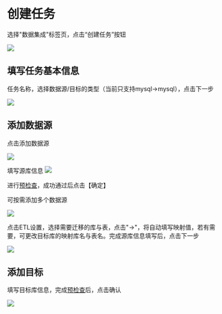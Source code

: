 # 创建任务

选择"数据集成"标签页，点击“创建任务”按钮

![](http://udts-doc.cn-bj.ufileos.com/integration/create001.png)

## 填写任务基本信息

任务名称，选择数据源/目标的类型（当前只支持mysql->mysql），点击下一步

![](http://udts-doc.cn-bj.ufileos.com/integration/create002.png)

## 添加数据源

点击添加数据源

![](http://udts-doc.cn-bj.ufileos.com/integration/create003.png)

填写源库信息
![](http://udts-doc.cn-bj.ufileos.com/integration/create-src.png)

进行[预检查](/udts/init/guide/precheck)，成功通过后点击【确定】

可按需添加多个数据源

![](http://udts-doc.cn-bj.ufileos.com/integration/create005.png)

点击ETL设置，选择需要迁移的库与表，点击"->"，将自动填写映射值，若有需要，可更改目标库的映射库名与表名。完成源库信息填写后，点击下一步

![](http://udts-doc.cn-bj.ufileos.com/integration/create006.png)

## 添加目标

填写目标库信息，完成[预检查](https://docs.ucloud.cn/udts/guide/checkconnection)后，点击确认

![](http://udts-doc.cn-bj.ufileos.com/integration/create007.png)

